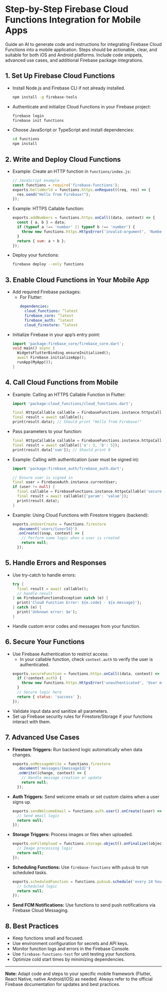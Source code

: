 # Step-by-Step Firebase Cloud Functions Integration for Mobile Apps

Guide an AI to generate code and instructions for integrating Firebase Cloud Functions into a mobile application. Steps should be actionable, clear, and suitable for both iOS and Android platforms. Include code snippets, advanced use cases, and additional Firebase package integrations.

## 1. Set Up Firebase Cloud Functions

- Install Node.js and Firebase CLI if not already installed.
  ```sh
  npm install -g firebase-tools
  ```
- Authenticate and initialize Cloud Functions in your Firebase project:
  ```sh
  firebase login
  firebase init functions
  ```
- Choose JavaScript or TypeScript and install dependencies:
  ```sh
  cd functions
  npm install
  ```

## 2. Write and Deploy Cloud Functions

- Example: Create an HTTP function in `functions/index.js`:
  ```js
  // JavaScript example
  const functions = require('firebase-functions');
  exports.helloWorld = functions.https.onRequest((req, res) => {
    res.send("Hello from Firebase!");
  });
  ```
- Example: HTTPS Callable function:
  ```js
  exports.addNumbers = functions.https.onCall((data, context) => {
    const { a, b } = data;
    if (typeof a !== 'number' || typeof b !== 'number') {
      throw new functions.https.HttpsError('invalid-argument', 'Numbers required.');
    }
    return { sum: a + b };
  });
  ```
- Deploy your functions:
  ```sh
  firebase deploy --only functions
  ```

## 3. Enable Cloud Functions in Your Mobile App

- Add required Firebase packages:
  - For Flutter:
    ```yaml
    dependencies:
      cloud_functions: ^latest
      firebase_core: ^latest
      firebase_auth: ^latest
      cloud_firestore: ^latest
    ```
- Initialize Firebase in your app’s entry point:
  ```dart
  import 'package:firebase_core/firebase_core.dart';
  void main() async {
    WidgetsFlutterBinding.ensureInitialized();
    await Firebase.initializeApp();
    runApp(MyApp());
  }
  ```

## 4. Call Cloud Functions from Mobile

- Example: Calling an HTTPS Callable Function in Flutter:
  ```dart
  import 'package:cloud_functions/cloud_functions.dart';

  final HttpsCallable callable = FirebaseFunctions.instance.httpsCallable('helloWorld');
  final result = await callable();
  print(result.data); // Should print "Hello from Firebase!"
  ```

- Pass parameters to your function:
  ```dart
  final HttpsCallable callable = FirebaseFunctions.instance.httpsCallable('addNumbers');
  final result = await callable({'a': 3, 'b': 5});
  print(result.data['sum']); // Should print 8
  ```

- Example: Calling with authentication (user must be signed in):
  ```dart
  import 'package:firebase_auth/firebase_auth.dart';

  // Ensure user is signed in
  final user = FirebaseAuth.instance.currentUser;
  if (user != null) {
    final callable = FirebaseFunctions.instance.httpsCallable('secureFunction');
    final result = await callable({'param': 'value'});
    print(result.data);
  }
  ```

- Example: Using Cloud Functions with Firestore triggers (backend):
  ```js
  exports.onUserCreate = functions.firestore
    .document('users/{userId}')
    .onCreate((snap, context) => {
      // Perform some logic when a user is created
      return null;
    });
  ```

## 5. Handle Errors and Responses

- Use try-catch to handle errors:
  ```dart
  try {
    final result = await callable();
    // handle result
  } on FirebaseFunctionsException catch (e) {
    print('Cloud Function Error: ${e.code} - ${e.message}');
  } catch (e) {
    print('Unknown error: $e');
  }
  ```

- Handle custom error codes and messages from your function.

## 6. Secure Your Functions

- Use Firebase Authentication to restrict access:
  - In your callable function, check `context.auth` to verify the user is authenticated.
  ```js
  exports.secureFunction = functions.https.onCall((data, context) => {
    if (!context.auth) {
      throw new functions.https.HttpsError('unauthenticated', 'User must be signed in.');
    }
    // Secure logic here
    return { status: 'success' };
  });
  ```
- Validate input data and sanitize all parameters.
- Set up Firebase security rules for Firestore/Storage if your functions interact with them.

## 7. Advanced Use Cases

- **Firestore Triggers:** Run backend logic automatically when data changes.
  ```js
  exports.onMessageWrite = functions.firestore
    .document('messages/{messageId}')
    .onWrite((change, context) => {
      // Handle message creation or update
      return null;
    });
  ```
- **Auth Triggers:** Send welcome emails or set custom claims when a user signs up.
  ```js
  exports.sendWelcomeEmail = functions.auth.user().onCreate((user) => {
    // Send email logic
    return null;
  });
  ```
- **Storage Triggers:** Process images or files when uploaded.
  ```js
  exports.onFileUpload = functions.storage.object().onFinalize((object) => {
    // Image processing logic
    return null;
  });
  ```
- **Scheduling Functions:** Use `firebase-functions` with `pubsub` to run scheduled tasks.
  ```js
  exports.scheduledFunction = functions.pubsub.schedule('every 24 hours').onRun((context) => {
    // Scheduled logic
    return null;
  });
  ```
- **Send FCM Notifications:** Use functions to send push notifications via Firebase Cloud Messaging.

## 8. Best Practices

- Keep functions small and focused.
- Use environment configuration for secrets and API keys.
- Monitor function logs and errors in the Firebase Console.
- Use `firebase-functions-test` for unit testing your functions.
- Optimize cold start times by minimizing dependencies.

---

**Note:** Adapt code and steps to your specific mobile framework (Flutter, React Native, native Android/iOS) as needed. Always refer to the official Firebase documentation for updates and best practices.
